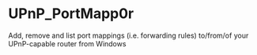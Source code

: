 # UPnP_PortMapp0r
Add, remove and list port mappings (i.e. forwarding rules) to/from/of your UPnP-capable router from Windows
